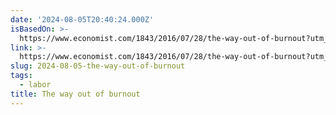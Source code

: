 ```yaml
---
date: '2024-08-05T20:40:24.000Z'
isBasedOn: >-
  https://www.economist.com/1843/2016/07/28/the-way-out-of-burnout?utm_campaign=a.io_fy2425_q2_conversion-cbdr-sub_prospecting_nam-usca_direct_desktop&utm_medium=digital-display.external-content.pd&utm_source=outbrain-outbrain&utm_content=conversion.content.non-subscriber.content_staticnative_np-outburnout-n-aug_na-na_article_1x1_na_na_na&utm_term=sa.lal-web-30d-5&utm_id=ouq2262&OutbrainClickId=v4-vsFv65a-1080386085-1&dicbo=v4-vsFv65a-1080386085-1
link: >-
  https://www.economist.com/1843/2016/07/28/the-way-out-of-burnout?utm_campaign=a.io_fy2425_q2_conversion-cbdr-sub_prospecting_nam-usca_direct_desktop&utm_medium=digital-display.external-content.pd&utm_source=outbrain-outbrain&utm_content=conversion.content.non-subscriber.content_staticnative_np-outburnout-n-aug_na-na_article_1x1_na_na_na&utm_term=sa.lal-web-30d-5&utm_id=ouq2262&OutbrainClickId=v4-vsFv65a-1080386085-1&dicbo=v4-vsFv65a-1080386085-1
slug: 2024-08-05-the-way-out-of-burnout
tags:
  - labor
title: The way out of burnout
---
```

 
